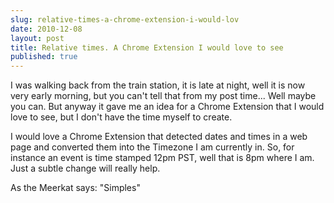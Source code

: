 ```yaml
---
slug: relative-times-a-chrome-extension-i-would-lov
date: 2010-12-08
layout: post
title: Relative times. A Chrome Extension I would love to see
published: true
---
```

I was walking back from the train station, it is late at night, well it is now very early morning, but you can't tell that from my post time... Well maybe you can. But anyway it gave me an idea for a Chrome Extension that I would love to see, but I don't have the time myself to create. <p /> I would love a Chrome Extension that detected dates and times in a web page and converted them into the Timezone I am currently in. So, for instance an event is time stamped 12pm PST, well that is 8pm where I am. Just a subtle change will really help. <p /> As the Meerkat says: "Simples"

